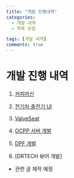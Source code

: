 ```yaml
---
title: "개발 진행내역"
categories:
  - 개발 내역
  - 목록 모음

tags: [개발 내역]
comments: true
---
```


# 개발 진행 내역

1. [커피머신](https://leejeunghun.github.io/%ED%9A%8C%EC%82%AC%EC%97%85%EB%AC%B4%20%EB%82%B4%EC%97%AD/%EC%97%85%EB%AC%B41%EC%9D%BC%EC%B0%A8_%EC%BB%A4%ED%94%BC%EB%A8%B8%EC%8B%A0/)

2. [전기차 충전기 UI](https://leejeunghun.github.io/%ED%9A%8C%EC%82%AC%EC%97%85%EB%AC%B4%20%EB%82%B4%EC%97%AD/%EC%97%85%EB%AC%B4-2%EC%9D%BC%EC%B0%A8-%EC%A0%84%EA%B8%B0%EC%B0%A8-%EC%B6%A9%EC%A0%84%EA%B8%B0UI/)

3. [ValveSeat](https://leejeunghun.github.io/%ED%9A%8C%EC%82%AC%EC%97%85%EB%AC%B4%20%EB%82%B4%EC%97%AD/%EC%97%85%EB%AC%B4-3%EC%9D%BC%EC%B0%A8-ValveSeat-%EA%B2%80%EC%82%AC%EA%B8%B0/)

4. [OCPP 서버 개발](https://leejeunghun.github.io/%ED%9A%8C%EC%82%AC%EC%97%85%EB%AC%B4%20%EB%82%B4%EC%97%AD/%EC%97%85%EB%AC%B4OCPP%EA%B4%80%EB%A0%A8/)

5. [DPF 개발](https://leejeunghun.github.io/%ED%9A%8C%EC%82%AC%EC%97%85%EB%AC%B4%20%EB%82%B4%EC%97%AD/%EC%97%85%EB%AC%B4-4%EC%9D%BC%EC%B0%A8-DPF-%ED%81%B4%EB%A6%AC%EB%8B%9D/)

6. [DRTECH 뷰어 개발]
- 관련 글 제작 예정


